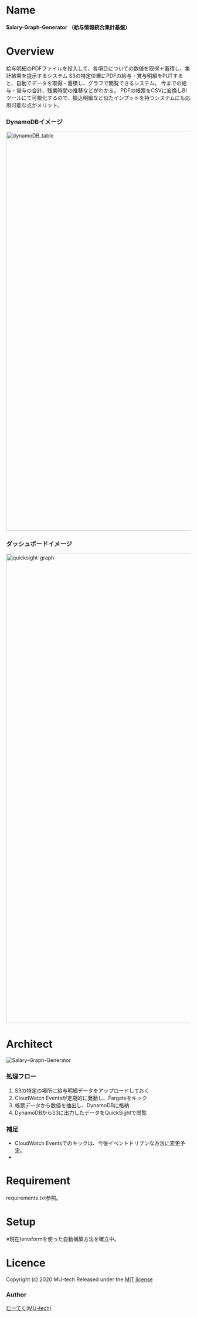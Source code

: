 
# Name
**Salary-Graph-Generator**
**（給与情報統合集計基盤）**

# Overview
給与明細のPDFファイルを投入して、各項目についての数値を取得＋蓄積し、集計結果を提示するシステム
S3の特定位置にPDFの給与・賞与明細をPUTすると、自動でデータを取得・蓄積し、グラフで閲覧できるシステム。
今までの給与・賞与の合計、残業時間の推移などがわかる。
PDFの帳票をCSVに変換しBIツールにて可視化するので、振込明細など似たインプットを持つシステムにも応用可能な点がメリット。

### DynamoDBイメージ
<img width="1086" alt="dynamoDB_table" src="https://user-images.githubusercontent.com/58851029/73407089-67b0e880-433b-11ea-9ebd-c79f78d4c1c6.png">

### ダッシュボードイメージ
<img width="1278" alt="quicksight-graph" src="https://user-images.githubusercontent.com/58851029/73407804-9a5be080-433d-11ea-85c2-e41e733ad05e.png">

# Architect
![Salary-Graph-Generator](https://user-images.githubusercontent.com/58851029/73407007-405a1b80-433b-11ea-8464-9ae7e392627c.png)

### 処理フロー
1. S3の特定の場所に給与明細データをアップロードしておく
2. CloudWatch Eventsが定期的に発動し、Fargateをキック
3. 帳票データから数値を抽出し、DynamoDBに格納
4. DynamoDBからS3に出力したデータをQuickSightで閲覧

### 補足
- CloudWatch Eventsでのキックは、今後イベントドリブンな方法に変更予定。
- 

# Requirement
requirements.txt参照。


# Setup
※現在terraformを使った自動構築方法を確立中。

# Licence
Copyright (c) 2020 MU-tech
Released under the [MIT license](https://opensource.org/licenses/mit-license.php)


### Author

[むーてく(MU-tech)](https://github.com/mu-editech)